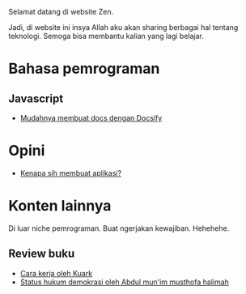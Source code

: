 Selamat datang di website Zen.

Jadi, di website ini insya Allah aku akan sharing berbagai hal tentang teknologi. Semoga bisa membantu kalian yang lagi belajar.

# Bahasa pemrograman

## Javascript

- [Mudahnya membuat docs dengan Docsify](/javascript/docsify)

# Opini

- [Kenapa sih membuat aplikasi?](/opini/mengapa-aplikasi)

# Konten lainnya

Di luar niche pemrograman. Buat ngerjakan kewajiban. Hehehehe.

## Review buku

- [Cara kerja oleh Kuark](/buku/cara-kerja)
- [Status hukum demokrasi oleh Abdul mun'im musthofa halimah](/buku/status-hukum-demokrasi)